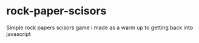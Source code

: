 # rock-paper-scisors

Simple rock papers scisors game i made as a warm up to getting back into javascript
